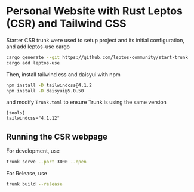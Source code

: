 # Personal Website with Rust Leptos (CSR) and Tailwind CSS

Starter CSR trunk were used to setup project and its initial configuration, and add leptos-use cargo
```sh
cargo generate --git https://github.com/leptos-community/start-trunk
cargo add leptos-use
```
Then, install tailwind css and daisyui with npm 
```sh
npm install -D tailwindcss@4.1.2
npm install -D daisyui@5.0.50
```
and modify `Trunk.toml` to ensure Trunk is using the same version
```
[tools]
tailwindcss="4.1.12"
```
## Running the CSR webpage
For development, use
```sh
trunk serve --port 3000 --open
```
For Release, use 
```sh
trunk build --release
```
